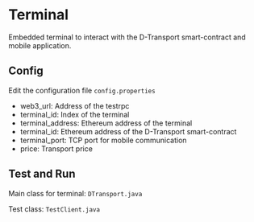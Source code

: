 # Terminal

Embedded terminal to interact with the D-Transport smart-contract and mobile application.

## Config

Edit the configuration file ```config.properties```
- web3_url: Address of the testrpc
- terminal_id: Index of the terminal
- terminal_address: Ethereum address of the terminal
- terminal_id: Ethereum address of the D-Transport smart-contract
- terminal_port: TCP port for mobile communication
- price: Transport price

## Test and Run

Main class for terminal: ```DTransport.java```

Test class: ```TestClient.java```
